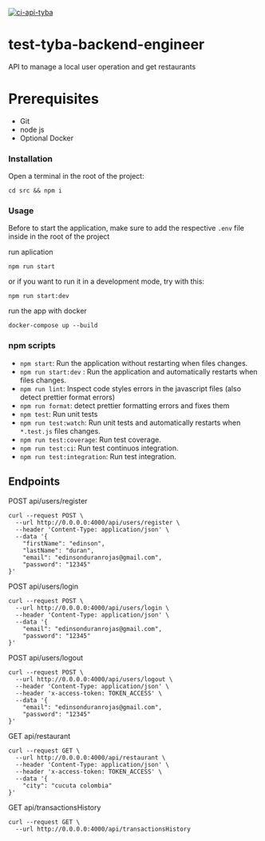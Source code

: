 [![ci-api-tyba](https://github.com/ed2321/test-tyba-backend-engineer/actions/workflows/ci-api-tyba.yaml/badge.svg)](https://github.com/ed2321/test-tyba-backend-engineer/actions/workflows/ci-api-tyba.yaml)
# test-tyba-backend-engineer
API to manage a local user operation and get restaurants

# Prerequisites
* Git
* node js
* Optional Docker

### Installation

Open a terminal in the root of the project:

```
cd src && npm i
```
### Usage
Before to start the application, make sure to add the respective `.env` file inside in the root of the project

run aplication 

```
npm run start
```

or if you want to run it in a development mode, try with this:

```
npm run start:dev
```

run the app with docker
```
docker-compose up --build
```

### npm scripts

- `npm start`: Run the application without restarting when files changes.
- `npm run start:dev` : Run the application and automatically restarts when files changes.
- `npm run lint`: Inspect code styles errors in the javascript files (also detect prettier format errors)
- `npm run format`: detect prettier formatting errors and fixes them
- `npm test`: Run unit tests
- `npm run test:watch`: Run unit tests and automatically restarts when `*.test.js` files changes.
- `npm run test:coverage`: Run test coverage.
- `npm run test:ci`: Run test continuos integration.
- `npm run test:integration`: Run test integration.


## Endpoints

POST api/users/register

```
curl --request POST \
  --url http://0.0.0.0:4000/api/users/register \
  --header 'Content-Type: application/json' \
  --data '{
	"firstName": "edinson",
	"lastName": "duran",
	"email": "edinsonduranrojas@gmail.com",
	"password": "12345"
}'
```
POST api/users/login

```
curl --request POST \
  --url http://0.0.0.0:4000/api/users/login \
  --header 'Content-Type: application/json' \
  --data '{
	"email": "edinsonduranrojas@gmail.com",
	"password": "12345"
}'
```
POST api/users/logout

```
curl --request POST \
  --url http://0.0.0.0:4000/api/users/logout \
  --header 'Content-Type: application/json' \
  --header 'x-access-token: TOKEN_ACCESS' \
  --data '{
	"email": "edinsonduranrojas@gmail.com",
	"password": "12345"
}'
```

GET api/restaurant
```
curl --request GET \
  --url http://0.0.0.0:4000/api/restaurant \
  --header 'Content-Type: application/json' \
  --header 'x-access-token: TOKEN_ACCESS' \
  --data '{
	"city": "cucuta colombia"
}'
```
GET api/transactionsHistory
```
curl --request GET \
  --url http://0.0.0.0:4000/api/transactionsHistory
```


